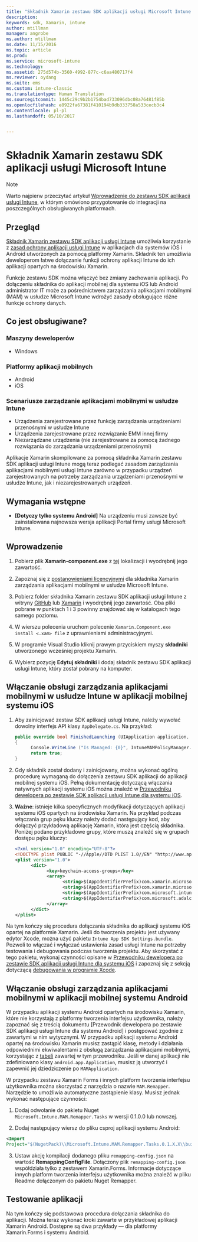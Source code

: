 ```yaml
---
title: "Składnik Xamarin zestawu SDK aplikacji usługi Microsoft Intune | Dokumentacja firmy Microsoft"
description: 
keywords: sdk, Xamarin, intune
author: mtillman
manager: angrobe
ms.author: mtillman
ms.date: 11/15/2016
ms.topic: article
ms.prod: 
ms.service: microsoft-intune
ms.technology: 
ms.assetid: 275d574b-3560-4992-877c-c6aa480717f4
ms.reviewer: oydang
ms.suite: ems
ms.custom: intune-classic
ms.translationtype: Human Translation
ms.sourcegitcommit: 1445c29c9b2b1754bad733096dbc08a76481f85b
ms.openlocfilehash: e8922fa67381f410194b9db333758a533cecb3c4
ms.contentlocale: pl-pl
ms.lasthandoff: 05/10/2017


---
```


# <a name="microsoft-intune-app-sdk-xamarin-component"></a>Składnik Xamarin zestawu SDK aplikacji usługi Microsoft Intune

> [!NOTE]
> Warto najpierw przeczytać artykuł [Wprowadzenie do zestawu SDK aplikacji usługi Intune](intune-app-sdk-get-started.md), w którym omówiono przygotowanie do integracji na poszczególnych obsługiwanych platformach.



## <a name="overview"></a>Przegląd
[Składnik Xamarin zestawu SDK aplikacji usługi Intune](https://components.xamarin.com/view/microsoft.intune.mam) umożliwia korzystanie z [zasad ochrony aplikacji usługi Intune](/intune/deploy-use/protect-app-data-using-mobile-app-management-policies-with-microsoft-intune) w aplikacjach dla systemów iOS i Android utworzonych za pomocą platformy Xamarin. Składnik ten umożliwia deweloperom łatwe dołączanie funkcji ochrony aplikacji Intune do ich aplikacji opartych na środowisku Xamarin.

Funkcje zestawu SDK można włączyć bez zmiany zachowania aplikacji. Po dołączeniu składnika do aplikacji mobilnej dla systemu iOS lub Android administrator IT może za pośrednictwem zarządzania aplikacjami mobilnymi (MAM) w usłudze Microsoft Intune wdrożyć zasady obsługujące różne funkcje ochrony danych.

## <a name="whats-supported"></a>Co jest obsługiwane?

### <a name="developer-machines"></a>Maszyny deweloperów
* Windows


### <a name="mobile-app-platforms"></a>Platformy aplikacji mobilnych
* Android
* iOS


### <a name="intune-mobile-application-management-scenarios"></a>Scenariusze zarządzanie aplikacjami mobilnymi w usłudze Intune

* Urządzenia zarejestrowane przez funkcję zarządzania urządzeniami przenośnymi w usłudze Intune
* Urządzenia zarejestrowane przez rozwiązanie EMM innej firmy
* Niezarządzane urządzenia (nie zarejestrowane za pomocą żadnego rozwiązania do zarządzania urządzeniami przenośnymi)

Aplikacje Xamarin skompilowane za pomocą składnika Xamarin zestawu SDK aplikacji usługi Intune mogą teraz podlegać zasadom zarządzania aplikacjami mobilnymi usługi Intune zarówno w przypadku urządzeń zarejestrowanych na potrzeby zarządzania urządzeniami przenośnymi w usłudze Intune, jak i niezarejestrowanych urządzeń.

## <a name="prerequisites"></a>Wymagania wstępne

* **[Dotyczy tylko systemu Android]** Na urządzeniu musi zawsze być zainstalowana najnowsza wersja aplikacji Portal firmy usługi Microsoft Intune.

## <a name="get-started"></a>Wprowadzenie

1.    Pobierz plik **Xamarin-component.exe** z [tej](https://components.xamarin.com/submit/xpkg) lokalizacji i wyodrębnij jego zawartość.

2. Zapoznaj się z [postanowieniami licencyjnymi](https://components.xamarin.com/license/microsoft.intune.mam) dla składnika Xamarin zarządzania aplikacjami mobilnymi w usłudze Microsoft Intune.

3.    Pobierz folder składnika Xamarin zestawu SDK aplikacji usługi Intune z witryny [GitHub](https://github.com/msintuneappsdk/intune-app-sdk-xamarin) lub [Xamarin](https://components.xamarin.com/license/microsoft.intune.mam) i wyodrębnij jego zawartość. Oba pliki pobrane w punktach 1 i 3 powinny znajdować się w katalogach tego samego poziomu.

4.    W wierszu polecenia uruchom polecenie `Xamarin.Component.exe install <.xam> file` z uprawnieniami administracyjnymi.

5.    W programie Visual Studio kliknij prawym przyciskiem myszy **składniki** utworzonego wcześniej projektu Xamarin.

6.    Wybierz pozycję **Edytuj składniki** i dodaj składnik zestawu SDK aplikacji usługi Intune, który został pobrany na komputer.



## <a name="enabling-intune-mam-in-your-ios-mobile-app"></a>Włączanie obsługi zarządzania aplikacjami mobilnymi w usłudze Intune w aplikacji mobilnej systemu iOS
1.    Aby zainicjować zestaw SDK aplikacji usługi Intune, należy wywołać dowolny interfejs API klasy `AppDelegate.cs`. Na przykład:

      ```csharp
      public override bool FinishedLaunching (UIApplication application, NSDictionary launchOptions)
      {
            Console.WriteLine ("Is Managed: {0}", IntuneMAMPolicyManager.Instance.PrimaryUser != null);
            return true;
      }

      ```

2.    Gdy składnik został dodany i zainicjowany, można wykonać ogólną procedurę wymaganą do dołączenia zestawu SDK aplikacji do aplikacji mobilnej systemu iOS. Pełną dokumentację dotyczącą włączania natywnych aplikacji systemu iOS można znaleźć w [Przewodniku dewelopera po zestawie SDK aplikacji usługi Intune dla systemu iOS](intune-app-sdk-ios.md).
3. **Ważne**: istnieje kilka specyficznych modyfikacji dotyczących aplikacji systemu iOS opartych na środowisku Xamarin. Na przykład podczas włączania grup pęku kluczy należy dodać następujący kod, aby dołączyć przykładową aplikację Xamarin, która jest częścią składnika. Poniżej podano przykładowe grupy, które muszą znaleźć się w grupach dostępu pęku kluczy:

      ```xml
      <?xml version="1.0" encoding="UTF-8"?>
      <!DOCTYPE plist PUBLIC "-//Apple//DTD PLIST 1.0//EN" "http://www.apple.com/DTDs/PropertyList-1.0.dtd">
      <plist version="1.0">
            <dict>
                  <key>keychain-access-groups</key>
                  <array>
                        <string>$(AppIdentifierPrefix)com.xamarin.microsoftintunesample</string>
                        <string>$(AppIdentifierPrefix)com.xamarin.microsoftintunesample.intunemam</string>
                        <string>$(AppIdentifierPrefix)com.microsoft.intune.mam</string>
                        <string>$(AppIdentifierPrefix)com.microsoft.adalcache</string>
                  </array>
            </dict>
      </plist>
      ```

Na tym kończy się procedura dołączania składnika do aplikacji systemu iOS opartej na platformie Xamarin. Jeśli do tworzenia projektu jest używany edytor Xcode, można użyć pakietu `Intune App SDK Settings.bundle`. Pozwoli to włączać i wyłączać ustawienia zasad usługi Intune na potrzeby testowania i debugowania podczas tworzenia projektu. Aby skorzystać z tego pakietu, wykonaj czynności opisane w [Przewodniku dewelopera po zestawie SDK aplikacji usługi Intune dla systemu iOS](intune-app-sdk-ios.md) i zapoznaj się z sekcją dotyczącą [debugowania w programie Xcode](intune-app-sdk-ios.md#status-result-and-debug-notifications).

## <a name="enabling-mam-in-your-android-mobile-app"></a>Włączanie obsługi zarządzania aplikacjami mobilnymi w aplikacji mobilnej systemu Android
W przypadku aplikacji systemu Android opartych na środowisku Xamarin, które nie korzystają z platformy tworzenia interfejsu użytkownika, należy zapoznać się z treścią dokumentu [Przewodnik dewelopera po zestawie SDK aplikacji usługi Intune dla systemu Android] i postępować zgodnie z zawartymi w nim wytycznymi. W przypadku aplikacji systemu Android opartej na środowisku Xamarin musisz zastąpić klasę, metody i działania odpowiednimi ekwiwalentami z obsługą zarządzania aplikacjami mobilnymi, korzystając z [tabeli](intune-app-sdk-android.md#replace-classes-methods-and-activities-with-their-mam-equivalent) zawartej w tym przewodniku. Jeśli w danej aplikacji nie zdefiniowano klasy `android.app.Application`, musisz ją utworzyć i zapewnić jej dziedziczenie po `MAMApplication`.

W przypadku zestawu Xamarin Forms i innych platform tworzenia interfejsu użytkownika można skorzystać z narzędzia o nazwie `MAM.Remapper`. Narzędzie to umożliwia automatyczne zastąpienie klasy. Musisz jednak wykonać następujące czynności:

1.    Dodaj odwołanie do pakietu Nuget ` Microsoft.Intune.MAM.Remapper.Tasks` w wersji 0.1.0.0 lub nowszej.

2.    Dodaj następujący wiersz do pliku csproj aplikacji systemu Android:
  ```xml
  <Import
  Project="$(NugetPack)\\Microsoft.Intune.MAM.Remapper.Tasks.0.1.X.X\\build\\MonoAndroid10\\Microsoft.Intune.MAM.Remapper.targets" />
  ```

3.    Ustaw akcję kompilacji dodanego pliku `remapping-config.json` na wartość **RemappingConfigFile**. Dołączony plik `remapping-config.json` współdziała tylko z zestawem Xamarin.Forms. Informacje dotyczące innych platform tworzenia interfejsu użytkownika można znaleźć w pliku Readme dołączonym do pakietu Nuget Remapper.

## <a name="test-your-app"></a>Testowanie aplikacji

Na tym kończy się podstawowa procedura dołączania składnika do aplikacji. Można teraz wykonać kroki zawarte w przykładowej aplikacji Xamarin Android. Dostępne są dwa przykłady — dla platformy Xamarin.Forms i systemu Android.

